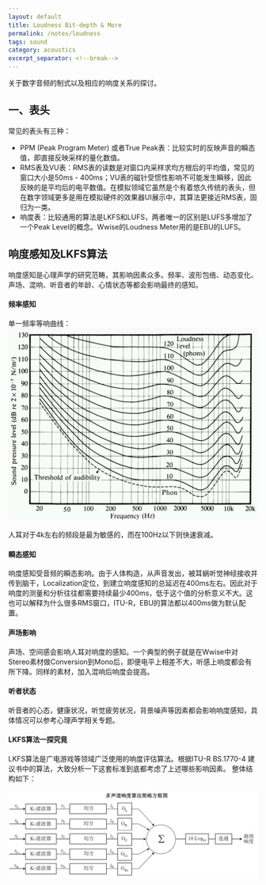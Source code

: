 ```yaml
---
layout: default
title: Loudness Bit-depth & More
permalink: /notes/loudness
tags: sound
category: acoustics
excerpt_separator: <!--break-->
---
```


关于数字音频的制式以及相应的响度关系的探讨。
<!--break-->

## 一、表头

常见的表头有三种：

* PPM (Peak Program Meter) 或者True Peak表：比较实时的反映声音的瞬态值，即直接反映采样的量化数值。
* RMS表及VU表：RMS表的读数是对窗口内采样求均方根后的平均值，常见的窗口大小是50ms - 400ms；VU表的磁针受惯性影响不可能发生瞬移，因此反映的是平均后的电平数值。在模拟领域它虽然是个有着悠久传统的表头，但在数字领域更多是用在模拟硬件的效果器UI展示中，其算法更接近RMS表，固归为一类。
* 响度表：比较通用的算法是LKFS和LUFS，两者唯一的区别是LUFS多增加了一个Peak Level的概念。Wwise的Loudness Meter用的是EBU的LUFS。

## 响度感知及LKFS算法

响度感知是心理声学的研究范畴，其影响因素众多。频率、波形包络、动态变化、声场、混响、听音者的年龄、心情状态等都会影响最终的感知。

#### 频率感知

单一频率等响曲线：
![equal loudness curves](\assets\images\fletcher_munson.jpg)  

人耳对于4k左右的频段是最为敏感的，而在100Hz以下则快速衰减。

#### 瞬态感知

响度感知受音频的瞬态影响。由于人体构造，从声音发出，被耳蜗听觉神经接收并传到脑干，Localization定位，到建立响度感知的总延迟在400ms左右。因此对于响度的测量和分析往往都需要持续最少400ms，低于这个值的分析意义不大。这也可以解释为什么很多RMS窗口，ITU-R，EBU的算法都以400ms做为默认配置。

#### 声场影响

声场、空间感会影响人耳对响度的感知。一个典型的例子就是在Wwise中对Stereo素材做Conversion到Mono后，即便电平上相差不大，听感上响度都会有所下降。同样的素材，加入混响后响度会提高。

#### 听者状态

听音者的心态，健康状况，听觉疲劳状况，背景噪声等因素都会影响响度感知，具体情况可以参考心理声学相关专题。

#### LKFS算法一探究竟 

LKFS算法是广电游戏等领域广泛使用的响度评估算法。根据ITU-R BS.1770-4 建议书中的算法，大致分析一下这套标准到底都考虑了上述哪些影响因素。
整体结构如下：

![BS.1770 structure](\assets\images\BS.1770-global.jpg) 

